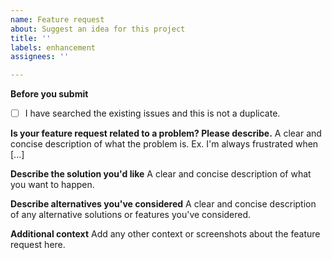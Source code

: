 ```yaml
---
name: Feature request
about: Suggest an idea for this project
title: ''
labels: enhancement
assignees: ''

---
```


<!-- Please use English or 中文 -->

**Before you submit**
- [ ] I have searched the existing issues and this is not a duplicate.

**Is your feature request related to a problem? Please describe.**
A clear and concise description of what the problem is. Ex. I'm always frustrated when [...]

**Describe the solution you'd like**
A clear and concise description of what you want to happen.

**Describe alternatives you've considered**
A clear and concise description of any alternative solutions or features you've considered.

**Additional context**
Add any other context or screenshots about the feature request here.
